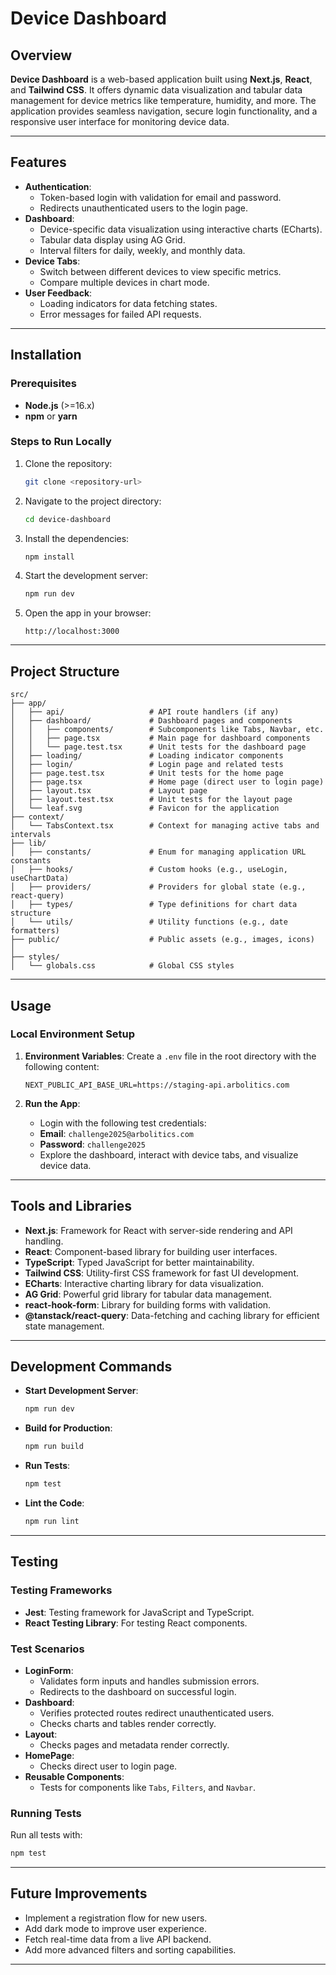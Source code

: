 # Device Dashboard

## Overview

**Device Dashboard** is a web-based application built using **Next.js**, **React**, and **Tailwind CSS**. It offers dynamic data visualization and tabular data management for device metrics like temperature, humidity, and more. The application provides seamless navigation, secure login functionality, and a responsive user interface for monitoring device data.

---

## Features

- **Authentication**:
  - Token-based login with validation for email and password.
  - Redirects unauthenticated users to the login page.
- **Dashboard**:
  - Device-specific data visualization using interactive charts (ECharts).
  - Tabular data display using AG Grid.
  - Interval filters for daily, weekly, and monthly data.
- **Device Tabs**:
  - Switch between different devices to view specific metrics.
  - Compare multiple devices in chart mode.
- **User Feedback**:
  - Loading indicators for data fetching states.
  - Error messages for failed API requests.

---

## Installation

### Prerequisites

- **Node.js** (>=16.x)
- **npm** or **yarn**

### Steps to Run Locally

1. Clone the repository:
   ```bash
   git clone <repository-url>
   ```
2. Navigate to the project directory:
   ```bash
   cd device-dashboard
   ```
3. Install the dependencies:
   ```bash
   npm install
   ```
4. Start the development server:
   ```bash
   npm run dev
   ```
5. Open the app in your browser:
   ```
   http://localhost:3000
   ```

---

## Project Structure

```plaintext
src/
├── app/
│   ├── api/                   # API route handlers (if any)
│   ├── dashboard/             # Dashboard pages and components
│   │   ├── components/        # Subcomponents like Tabs, Navbar, etc.
│   │   ├── page.tsx           # Main page for dashboard components
│   │   └── page.test.tsx      # Unit tests for the dashboard page
│   ├── loading/               # Loading indicator components
│   ├── login/                 # Login page and related tests
│   ├── page.test.tsx          # Unit tests for the home page
│   ├── page.tsx               # Home page (direct user to login page)
│   ├── layout.tsx             # Layout page
│   ├── layout.test.tsx        # Unit tests for the layout page
│   └── leaf.svg               # Favicon for the application
├── context/
│   └── TabsContext.tsx        # Context for managing active tabs and intervals
├── lib/
│   ├── constants/             # Enum for managing application URL constants
│   ├── hooks/                 # Custom hooks (e.g., useLogin, useChartData)
│   ├── providers/             # Providers for global state (e.g., react-query)
│   ├── types/                 # Type definitions for chart data structure
│   └── utils/                 # Utility functions (e.g., date formatters)
├── public/                    # Public assets (e.g., images, icons)
│
├── styles/
│   └── globals.css            # Global CSS styles
```

---

## Usage

### Local Environment Setup

1. **Environment Variables**:
   Create a `.env` file in the root directory with the following content:

   ```env
   NEXT_PUBLIC_API_BASE_URL=https://staging-api.arbolitics.com
   ```

2. **Run the App**:
   - Login with the following test credentials:
   - **Email**: `challenge2025@arbolitics.com`
   - **Password**: `challenge2025`
   - Explore the dashboard, interact with device tabs, and visualize device data.

---

## Tools and Libraries

- **Next.js**: Framework for React with server-side rendering and API handling.
- **React**: Component-based library for building user interfaces.
- **TypeScript**: Typed JavaScript for better maintainability.
- **Tailwind CSS**: Utility-first CSS framework for fast UI development.
- **ECharts**: Interactive charting library for data visualization.
- **AG Grid**: Powerful grid library for tabular data management.
- **react-hook-form**: Library for building forms with validation.
- **@tanstack/react-query**: Data-fetching and caching library for efficient state management.

---

## Development Commands

- **Start Development Server**:
  ```bash
  npm run dev
  ```
- **Build for Production**:
  ```bash
  npm run build
  ```
- **Run Tests**:
  ```bash
  npm test
  ```
- **Lint the Code**:
  ```bash
  npm run lint
  ```

---

## Testing

### Testing Frameworks

- **Jest**: Testing framework for JavaScript and TypeScript.
- **React Testing Library**: For testing React components.

### Test Scenarios

- **LoginForm**:
  - Validates form inputs and handles submission errors.
  - Redirects to the dashboard on successful login.
- **Dashboard**:
  - Verifies protected routes redirect unauthenticated users.
  - Checks charts and tables render correctly.
- **Layout**:
  - Checks pages and metadata render correctly.
- **HomePage**:
  - Checks direct user to login page.
- **Reusable Components**:
  - Tests for components like `Tabs`, `Filters`, and `Navbar`.

### Running Tests

Run all tests with:

```bash
npm test
```

---

## Future Improvements

- Implement a registration flow for new users.
- Add dark mode to improve user experience.
- Fetch real-time data from a live API backend.
- Add more advanced filters and sorting capabilities.

---
